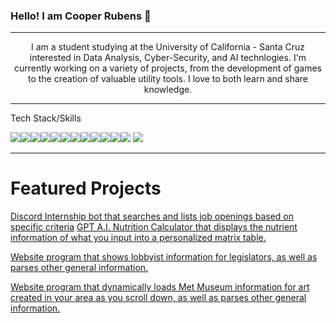 ### Hello! I am Cooper Rubens 👋
<hr>
<center> I am a student studying at the University of California - Santa Cruz interested in Data Analysis, Cyber-Security, and AI technlogies.  I'm currently working on a variety of projects, from the development of games to the creation of valuable utility tools. I love to both learn and share knowledge.  </center>
<hr>
<p>Tech Stack/Skills</p>

<img src="https://img.shields.io/badge/Python-FFD43B?style=for-the-badge&logo=python&logoColor=blue" /><img src="https://img.shields.io/badge/HTML5-E34F26?style=for-the-badge&logo=html5&logoColor=white" /><img src="https://img.shields.io/badge/JavaScript-323330?style=for-the-badge&logo=javascript&logoColor=F7DF1E" /><img src="https://img.shields.io/badge/Lua-2C2D72?style=for-the-badge&logo=lua&logoColor=white" /><img src="https://img.shields.io/badge/Numpy-777BB4?style=for-the-badge&logo=numpy&logoColor=white" /><img src="https://img.shields.io/badge/C%2B%2B-00599C?style=for-the-badge&logo=c%2B%2B&logoColor=white" /><img src="https://img.shields.io/badge/Unity-100000?style=for-the-badge&logo=unity&logoColor=white" /><img src="(https://img.shields.io/badge/Oracle-F80000?style=for-the-badge&logo=Oracle&logoColor=white)" /><img src="https://img.shields.io/badge/Oracle-F80000?style=for-the-badge&logo=oracle&logoColor=black" /><img src="https://img.shields.io/badge/TypeScript-007ACC?style=for-the-badge&logo=typescript&logoColor=white" /><img src="https://img.shields.io/badge/MySQL-005C84?style=for-the-badge&logo=mysql&logoColor=white" /><img src="https://img.shields.io/badge/JSS-F7DF1E?style=for-the-badge&logo=JSS&logoColor=white" /> <img src="https://img.shields.io/badge/Pandas-2C2D72?style=for-the-badge&logo=pandas&logoColor=white" />
<hr>
<h1>Featured Projects</h1>
<a href="https://github.com/Adam101k/Internship-Discord-Bot">Discord Internship bot that searches and lists job openings based on specific criteria</a></h2>
</b>
<a href="https://chat.openai.com/g/g-457qBAOqm-macro-calculator">GPT A.I. Nutrition Calculator that displays the nutrient information of what you input into a personalized matrix table. </a></h2>

<a href ="https://github.com/crowoh/SenateShowdownz">Website program that shows lobbyist information for legislators, as well as parses other general information. </a></h2>

<a href ="https://github.com/crowoh/Wart">Website program that dynamically loads Met Museum information for art created in your area as you scroll down, as well as parses other general information. </a></h2>


